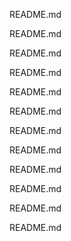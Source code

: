README.md

README.md

README.md

README.md

README.md

README.md

README.md

README.md

README.md

README.md

README.md

README.md

